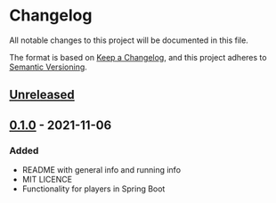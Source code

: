 # Changelog
All notable changes to this project will be documented in this file.

The format is based on [Keep a Changelog](https://keepachangelog.com/en/1.0.0/),
and this project adheres to [Semantic Versioning](https://semver.org/spec/v2.0.0.html).

## [Unreleased]

## [0.1.0] - 2021-11-06
### Added
- README with general info and running info
- MIT LICENCE
- Functionality for players in Spring Boot

[Unreleased]: https://github.com/KaperD/LOB-HSE-SE-Project-Fall-2021/compare/v0.1.0...HEAD
[0.1.0]: https://github.com/KaperD/LOB-HSE-SE-Project-Fall-2021/releases/tag/v0.1.0
